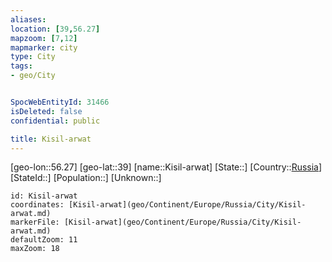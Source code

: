 ```yaml
---
aliases: 
location: [39,56.27]
mapzoom: [7,12] 
mapmarker: city 
type: City
tags:
- geo/City


SpocWebEntityId: 31466
isDeleted: false
confidential: public

title: Kisil-arwat
---
```

[geo-lon::56.27]
[geo-lat::39]
[name::Kisil-arwat]
[State::]
[Country::[Russia](geo/Continent/Europe/Russia.md)]
[StateId::]
[Population::]
[Unknown::]


```leaflet
id: Kisil-arwat
coordinates: [Kisil-arwat](geo/Continent/Europe/Russia/City/Kisil-arwat.md)
markerFile: [Kisil-arwat](geo/Continent/Europe/Russia/City/Kisil-arwat.md)
defaultZoom: 11 
maxZoom: 18
```


